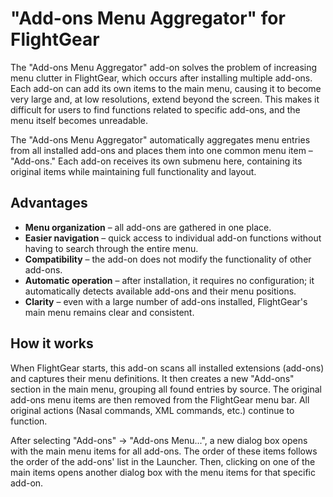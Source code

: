 "Add-ons Menu Aggregator" for FlightGear
=====================================

The "Add-ons Menu Aggregator" add-on solves the problem of increasing menu clutter in FlightGear, which occurs after installing multiple add-ons. Each add-on can add its own items to the main menu, causing it to become very large and, at low resolutions, extend beyond the screen. This makes it difficult for users to find functions related to specific add-ons, and the menu itself becomes unreadable.

The "Add-ons Menu Aggregator" automatically aggregates menu entries from all installed add-ons and places them into one common menu item – "Add-ons." Each add-on receives its own submenu here, containing its original items while maintaining full functionality and layout.

## Advantages

* **Menu organization** – all add-ons are gathered in one place.
* **Easier navigation** – quick access to individual add-on functions without having to search through the entire menu.
* **Compatibility** – the add-on does not modify the functionality of other add-ons.
* **Automatic operation** – after installation, it requires no configuration; it automatically detects available add-ons and their menu positions.
* **Clarity** – even with a large number of add-ons installed, FlightGear's main menu remains clear and consistent.

## How it works

When FlightGear starts, this add-on scans all installed extensions (add-ons) and captures their menu definitions. It then creates a new "Add-ons" section in the main menu, grouping all found entries by source. The original add-ons menu items are then removed from the FlightGear menu bar. All original actions (Nasal commands, XML commands, etc.) continue to function.

After selecting "Add-ons" -> "Add-ons Menu...", a new dialog box opens with the main menu items for all add-ons. The order of these items follows the order of the add-ons' list in the Launcher. Then, clicking on one of the main items opens another dialog box with the menu items for that specific add-on.
